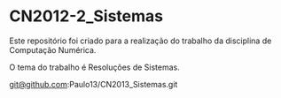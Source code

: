 CN2012-2_Sistemas
===============

Este repositório foi criado para a realização do trabalho da disciplina de Computação Numérica.

O tema do trabalho é Resoluções de Sistemas.

git@github.com:Paulo13/CN2013_Sistemas.git
